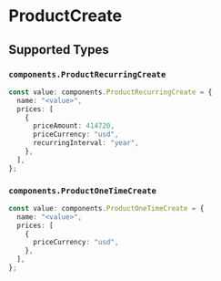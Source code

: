 # ProductCreate


## Supported Types

### `components.ProductRecurringCreate`

```typescript
const value: components.ProductRecurringCreate = {
  name: "<value>",
  prices: [
    {
      priceAmount: 414720,
      priceCurrency: "usd",
      recurringInterval: "year",
    },
  ],
};
```

### `components.ProductOneTimeCreate`

```typescript
const value: components.ProductOneTimeCreate = {
  name: "<value>",
  prices: [
    {
      priceCurrency: "usd",
    },
  ],
};
```

